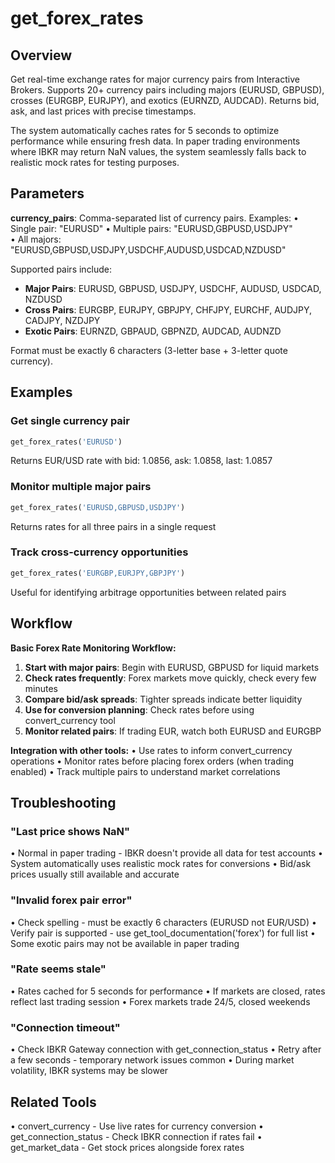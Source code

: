 # get_forex_rates

## Overview
Get real-time exchange rates for major currency pairs from Interactive Brokers. 
Supports 20+ currency pairs including majors (EURUSD, GBPUSD), crosses (EURGBP, EURJPY), 
and exotics (EURNZD, AUDCAD). Returns bid, ask, and last prices with precise timestamps.

The system automatically caches rates for 5 seconds to optimize performance while 
ensuring fresh data. In paper trading environments where IBKR may return NaN values, 
the system seamlessly falls back to realistic mock rates for testing purposes.

## Parameters

**currency_pairs**: Comma-separated list of currency pairs. Examples:
• Single pair: "EURUSD"
• Multiple pairs: "EURUSD,GBPUSD,USDJPY"  
• All majors: "EURUSD,GBPUSD,USDJPY,USDCHF,AUDUSD,USDCAD,NZDUSD"

Supported pairs include:
- **Major Pairs**: EURUSD, GBPUSD, USDJPY, USDCHF, AUDUSD, USDCAD, NZDUSD
- **Cross Pairs**: EURGBP, EURJPY, GBPJPY, CHFJPY, EURCHF, AUDJPY, CADJPY, NZDJPY
- **Exotic Pairs**: EURNZD, GBPAUD, GBPNZD, AUDCAD, AUDNZD

Format must be exactly 6 characters (3-letter base + 3-letter quote currency).

## Examples

### Get single currency pair
```python
get_forex_rates('EURUSD')
```
Returns EUR/USD rate with bid: 1.0856, ask: 1.0858, last: 1.0857

### Monitor multiple major pairs  
```python
get_forex_rates('EURUSD,GBPUSD,USDJPY')
```
Returns rates for all three pairs in a single request

### Track cross-currency opportunities
```python
get_forex_rates('EURGBP,EURJPY,GBPJPY') 
```
Useful for identifying arbitrage opportunities between related pairs

## Workflow

**Basic Forex Rate Monitoring Workflow:**

1. **Start with major pairs**: Begin with EURUSD, GBPUSD for liquid markets
2. **Check rates frequently**: Forex markets move quickly, check every few minutes
3. **Compare bid/ask spreads**: Tighter spreads indicate better liquidity
4. **Use for conversion planning**: Check rates before using convert_currency tool
5. **Monitor related pairs**: If trading EUR, watch both EURUSD and EURGBP

**Integration with other tools:**
• Use rates to inform convert_currency operations
• Monitor rates before placing forex orders (when trading enabled)
• Track multiple pairs to understand market correlations

## Troubleshooting

### "Last price shows NaN"
• Normal in paper trading - IBKR doesn't provide all data for test accounts
• System automatically uses realistic mock rates for conversions
• Bid/ask prices usually still available and accurate

### "Invalid forex pair error"
• Check spelling - must be exactly 6 characters (EURUSD not EUR/USD)
• Verify pair is supported - use get_tool_documentation('forex') for full list
• Some exotic pairs may not be available in paper trading

### "Rate seems stale"
• Rates cached for 5 seconds for performance
• If markets are closed, rates reflect last trading session
• Forex markets trade 24/5, closed weekends

### "Connection timeout"
• Check IBKR Gateway connection with get_connection_status
• Retry after a few seconds - temporary network issues common
• During market volatility, IBKR systems may be slower

## Related Tools
• convert_currency - Use live rates for currency conversion
• get_connection_status - Check IBKR connection if rates fail
• get_market_data - Get stock prices alongside forex rates
